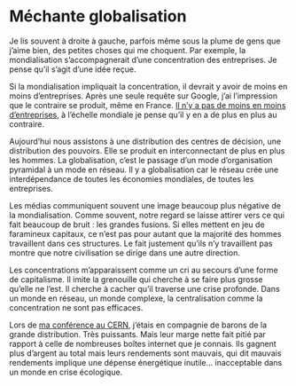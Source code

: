 # Méchante globalisation

Je lis souvent à droite à gauche, parfois même sous la plume de gens que j’aime bien, des petites choses qui me choquent. Par exemple, la mondialisation s’accompagnerait d’une concentration des entreprises. Je pense qu’il s’agit d’une idée reçue.

Si la mondialisation impliquait la concentration, il devrait y avoir de moins en moins d’entreprises. Après une seule requête sur Google, j’ai l’impression que le contraire se produit, même en France. [Il n’y a pas de moins en moins d’entreprises](http://www.educnet.education.fr/insee/entreprises/quand/quandaccueil.htm), à l’échelle mondiale je pense qu’il y en a de plus en plus au contraire.

Aujourd’hui nous assistons à une distribution des centres de décision, une distribution des pouvoirs. Elle se produit en interconnectant de plus en plus les hommes. La globalisation, c’est le passage d’un mode d’organisation pyramidal à un mode en réseau. Il y a globalisation car le réseau crée une interdépendance de toutes les économies mondiales, de toutes les entreprises.

Les médias communiquent souvent une image beaucoup plus négative de la mondialisation. Comme souvent, notre regard se laisse attirer vers ce qui fait beaucoup de bruit : les grandes fusions. Si elles mettent en jeu de faramineux capitaux, ce n’est pas pour autant que la majorité des hommes travaillent dans ces structures. Le fait justement qu’ils n’y travaillent pas montre que notre civilisation se dirige dans une autre direction.

Les concentrations m’apparaissent comme un cri au secours d’une forme de capitalisme. Il imite la grenouille qui cherche à se faire plus grosse qu’elle ne l’est. Il cherche à cacher qu’il traverse une crise profonde. Dans un monde en réseau, un monde complexe, la centralisation comme la concentration ne sont pas efficaces.

Lors de [ma conférence au CERN](/2006/11/24/un-connecteur-a-geneve/), j’étais en compagnie de barons de la grande distribution. Très puissants. Mais leur marge nette fait pitié par rapport à celle de nombreuses boîtes internet que je connais. Ils gagnent plus d’argent au total mais leurs rendements sont mauvais, qui dit mauvais rendements implique une dépense énergétique inutile… inacceptable dans un monde en crise écologique.